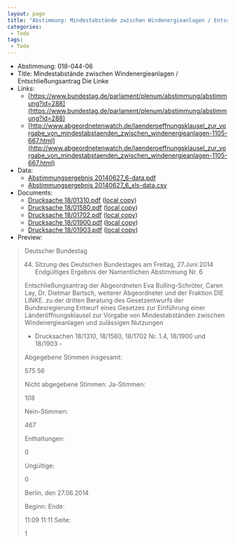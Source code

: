 ```yaml
---
layout: page
title: "Abstimmung: Mindestabstände zwischen Windenergieanlagen / Entschließungsantrag Die Linke"
categories:
 - Todo
tags:
 - Todo
---
```


* Abstimmung: 018-044-06
* Title: Mindestabstände zwischen Windenergieanlagen / Entschließungsantrag Die Linke
* Links: 
    * [https://www.bundestag.de/parlament/plenum/abstimmung/abstimmung?id=288](https://www.bundestag.de/parlament/plenum/abstimmung/abstimmung?id=288)
    * [http://www.abgeordnetenwatch.de/laenderoeffnungsklausel_zur_vorgabe_von_mindestabstaenden_zwischen_windenergieanlagen-1105-667.html](http://www.abgeordnetenwatch.de/laenderoeffnungsklausel_zur_vorgabe_von_mindestabstaenden_zwischen_windenergieanlagen-1105-667.html)
* Data: 
    * [Abstimmungsergebnis 20140627_6-data.pdf](/res/abstimmungsliste/20140627_6-data.pdf)
    * [Abstimmungsergebnis 20140627_6_xls-data.csv](/res/abstimmungsliste/analyses/20140627_6_xls-data.csv)
* Documents: 
    * [Drucksache 18/01310.pdf](http://dip21.bundestag.de/dip21/btd/18/013/1801310.pdf) ([local copy](/res/abstimmungsdaten/018-044-06/1801310.pdf))
    * [Drucksache 18/01580.pdf](http://dip21.bundestag.de/dip21/btd/18/015/1801580.pdf) ([local copy](/res/abstimmungsdaten/018-044-06/1801580.pdf))
    * [Drucksache 18/01702.pdf](http://dip21.bundestag.de/dip21/btd/18/017/1801702.pdf) ([local copy](/res/abstimmungsdaten/018-044-06/1801702.pdf))
    * [Drucksache 18/01900.pdf](http://dip21.bundestag.de/dip21/btd/18/019/1801900.pdf) ([local copy](/res/abstimmungsdaten/018-044-06/1801900.pdf))
    * [Drucksache 18/01903.pdf](http://dip21.bundestag.de/dip21/btd/18/019/1801903.pdf) ([local copy](/res/abstimmungsdaten/018-044-06/1801903.pdf))
* Preview: 
> Deutscher Bundestag
> 
> 44. Sitzung des Deutschen Bundestages
> am Freitag, 27.Juni 2014
> Endgültiges Ergebnis der Namentlichen Abstimmung Nr. 6
> 
> Entschließungsantrag der Abgeordneten Eva Bulling-Schröter, Caren Lay, Dr. Dietmar
> Bartsch, weiterer Abgeordneter und der Fraktion DIE LINKE.
> zu der dritten Beratung des Gesetzentwurfs der Bundesregierung
> Entwurf eines Gesetzes zur Einführung einer Länderöffnungsklausel zur Vorgabe von
> Mindestabständen zwischen Windenergieanlagen und zulässigen Nutzungen
> - Drucksachen 18/1310, 18/1580, 18/1702 Nr. 1.4, 18/1900 und 18/1903 -
> 
> Abgegebene Stimmen insgesamt:
> 
> 575
> 56
> 
> Nicht abgegebene Stimmen:
> Ja-Stimmen:
> 
> 108
> 
> Nein-Stimmen:
> 
> 467
> 
> Enthaltungen:
> 
> 0
> 
> Ungültige:
> 
> 0
> 
> Berlin, den 27.06.2014
> 
> Beginn:
> Ende:
> 
> 11:09
> 11:11
> Seite:
> 
> 1
> 
> 
